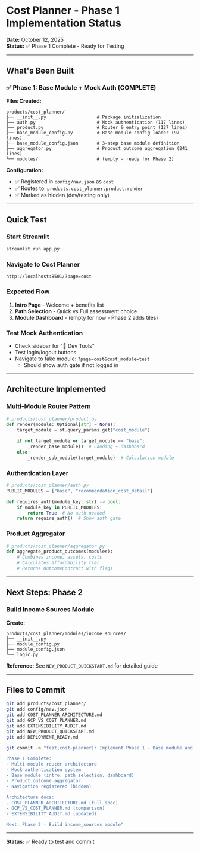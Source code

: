 # Cost Planner - Phase 1 Implementation Status

**Date:** October 12, 2025  
**Status:** ✅ Phase 1 Complete - Ready for Testing

---

## What's Been Built

### ✅ Phase 1: Base Module + Mock Auth (COMPLETE)

**Files Created:**
```
products/cost_planner/
├── __init__.py                   # Package initialization
├── auth.py                       # Mock authentication (117 lines)
├── product.py                    # Router & entry point (127 lines)
├── base_module_config.py         # Base module config loader (97 lines)
├── base_module_config.json       # 3-step base module definition
├── aggregator.py                 # Product outcome aggregation (241 lines)
└── modules/                      # (empty - ready for Phase 2)
```

**Configuration:**
- ✅ Registered in `config/nav.json` as `cost`
- ✅ Routes to: `products.cost_planner.product:render`
- ✅ Marked as hidden (dev/testing only)

---

## Quick Test

### Start Streamlit
```bash
streamlit run app.py
```

### Navigate to Cost Planner
```
http://localhost:8501/?page=cost
```

### Expected Flow
1. **Intro Page** - Welcome + benefits list
2. **Path Selection** - Quick vs Full assessment choice
3. **Module Dashboard** - (empty for now - Phase 2 adds tiles)

### Test Mock Authentication
- Check sidebar for "🔧 Dev Tools"
- Test login/logout buttons
- Navigate to fake module: `?page=cost&cost_module=test`
  - Should show auth gate if not logged in

---

## Architecture Implemented

### Multi-Module Router Pattern
```python
# products/cost_planner/product.py
def render(module: Optional[str] = None):
    target_module = st.query_params.get("cost_module")
    
    if not target_module or target_module == "base":
        _render_base_module()  # Landing + dashboard
    else:
        _render_sub_module(target_module)  # Calculation module
```

### Authentication Layer
```python
# products/cost_planner/auth.py
PUBLIC_MODULES = ["base", "recommendation_cost_detail"]

def requires_auth(module_key: str) -> bool:
    if module_key in PUBLIC_MODULES:
        return True  # No auth needed
    return require_auth()  # Show auth gate
```

### Product Aggregator
```python
# products/cost_planner/aggregator.py
def aggregate_product_outcomes(modules):
    # Combines income, assets, costs
    # Calculates affordability tier
    # Returns OutcomeContract with flags
```

---

## Next Steps: Phase 2

### Build Income Sources Module

**Create:**
```
products/cost_planner/modules/income_sources/
├── __init__.py
├── module_config.py
├── module_config.json
└── logic.py
```

**Reference:** See `NEW_PRODUCT_QUICKSTART.md` for detailed guide

---

## Files to Commit

```bash
git add products/cost_planner/
git add config/nav.json
git add COST_PLANNER_ARCHITECTURE.md
git add GCP_VS_COST_PLANNER.md
git add EXTENSIBILITY_AUDIT.md
git add NEW_PRODUCT_QUICKSTART.md
git add DEPLOYMENT_READY.md

git commit -m "feat(cost-planner): Implement Phase 1 - Base module and mock auth

Phase 1 Complete:
- Multi-module router architecture
- Mock authentication system
- Base module (intro, path selection, dashboard)
- Product outcome aggregator
- Navigation registered (hidden)

Architecture docs:
- COST_PLANNER_ARCHITECTURE.md (full spec)
- GCP_VS_COST_PLANNER.md (comparison)
- EXTENSIBILITY_AUDIT.md (updated)

Next: Phase 2 - Build income_sources module"
```

---

**Status:** ✅ Ready to test and commit
